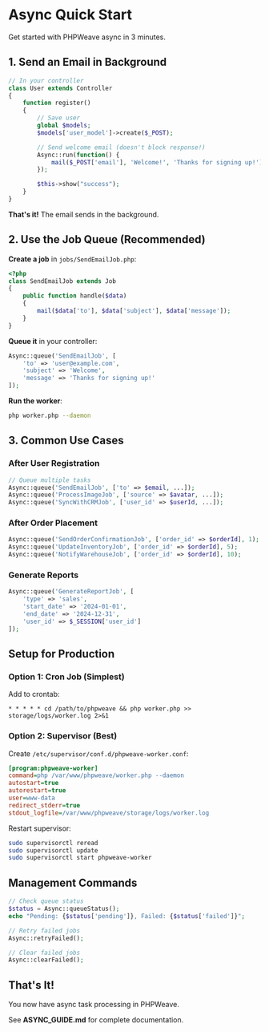 # Async Quick Start

Get started with PHPWeave async in 3 minutes.

## 1. Send an Email in Background

```php
// In your controller
class User extends Controller
{
    function register()
    {
        // Save user
        global $models;
        $models['user_model']->create($_POST);

        // Send welcome email (doesn't block response!)
        Async::run(function() {
            mail($_POST['email'], 'Welcome!', 'Thanks for signing up!');
        });

        $this->show("success");
    }
}
```

**That's it!** The email sends in the background.

## 2. Use the Job Queue (Recommended)

**Create a job** in `jobs/SendEmailJob.php`:

```php
<?php
class SendEmailJob extends Job
{
    public function handle($data)
    {
        mail($data['to'], $data['subject'], $data['message']);
    }
}
```

**Queue it** in your controller:

```php
Async::queue('SendEmailJob', [
    'to' => 'user@example.com',
    'subject' => 'Welcome',
    'message' => 'Thanks for signing up!'
]);
```

**Run the worker**:

```bash
php worker.php --daemon
```

## 3. Common Use Cases

### After User Registration
```php
// Queue multiple tasks
Async::queue('SendEmailJob', ['to' => $email, ...]);
Async::queue('ProcessImageJob', ['source' => $avatar, ...]);
Async::queue('SyncWithCRMJob', ['user_id' => $userId, ...]);
```

### After Order Placement
```php
Async::queue('SendOrderConfirmationJob', ['order_id' => $orderId], 1); // High priority
Async::queue('UpdateInventoryJob', ['order_id' => $orderId], 5);
Async::queue('NotifyWarehouseJob', ['order_id' => $orderId], 10);
```

### Generate Reports
```php
Async::queue('GenerateReportJob', [
    'type' => 'sales',
    'start_date' => '2024-01-01',
    'end_date' => '2024-12-31',
    'user_id' => $_SESSION['user_id']
]);
```

## Setup for Production

### Option 1: Cron Job (Simplest)

Add to crontab:
```cron
* * * * * cd /path/to/phpweave && php worker.php >> storage/logs/worker.log 2>&1
```

### Option 2: Supervisor (Best)

Create `/etc/supervisor/conf.d/phpweave-worker.conf`:
```ini
[program:phpweave-worker]
command=php /var/www/phpweave/worker.php --daemon
autostart=true
autorestart=true
user=www-data
redirect_stderr=true
stdout_logfile=/var/www/phpweave/storage/logs/worker.log
```

Restart supervisor:
```bash
sudo supervisorctl reread
sudo supervisorctl update
sudo supervisorctl start phpweave-worker
```

## Management Commands

```php
// Check queue status
$status = Async::queueStatus();
echo "Pending: {$status['pending']}, Failed: {$status['failed']}";

// Retry failed jobs
Async::retryFailed();

// Clear failed jobs
Async::clearFailed();
```

## That's It!

You now have async task processing in PHPWeave.

See **ASYNC_GUIDE.md** for complete documentation.
